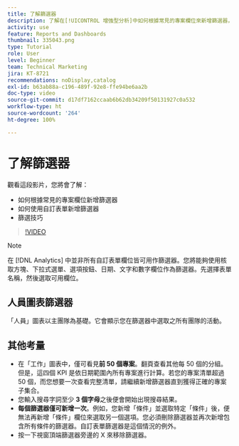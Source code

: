 ```yaml
---
title: 了解篩選器
description: 了解在[!UICONTROL 增強型分析]中如何根據常見的專案欄位來新增篩選器，以及如何使用自訂表單新增篩選器。
activity: use
feature: Reports and Dashboards
thumbnail: 335043.png
type: Tutorial
role: User
level: Beginner
team: Technical Marketing
jira: KT-8721
recommendations: noDisplay,catalog
exl-id: b63ab88a-c196-489f-92e8-ffe94be6aa2b
doc-type: video
source-git-commit: d17df7162ccaab6b62db34209f50131927c0a532
workflow-type: ht
source-wordcount: '264'
ht-degree: 100%

---
```


# 了解篩選器

觀看這段影片，您將會了解：

* 如何根據常見的專案欄位新增篩選器
* 如何使用自訂表單新增篩選器
* 篩選技巧

>[!VIDEO](https://video.tv.adobe.com/v/3439648/?quality=12&learn=on&enablevpops&captions=chi_hant)

>[!NOTE]
>
>在 [!DNL Analytics] 中並非所有自訂表單欄位皆可用作篩選器。您將能夠使用核取方塊、下拉式選單、選項按鈕、日期、文字和數字欄位作為篩選器。先選擇表單名稱，然後選取可用欄位。

## 人員圖表篩選器

「人員」圖表以主團隊為基礎。它會顯示您在篩選器中選取之所有團隊的活動。

## 其他考量

* 在「工作」圖表中，僅可看見&#x200B;**前 50 個專案**。翻頁查看其他每 50 個的分組。但是，這四個 KPI 是依日期範圍內所有專案進行計算。若您的專案清單超過 50 個，而您想要一次查看完整清單，請繼續新增篩選器直到獲得正確的專案子集合。
* 您輸入搜尋字詞至少 **3 個字母**&#x200B;之後便會開始出現搜尋結果。
* **每個篩選器僅可新增一次**。例如，您新增「條件」並選取特定「條件」後，便無法再新增「條件」欄位來選取另一個選項。您必須刪除篩選器並再次新增包含所有條件的篩選器。自訂表單篩選器是這個情況的例外。
* 按一下視窗頂端篩選器旁邊的 X 來移除篩選器。
